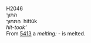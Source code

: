H2046  
התּוּך  
הִתּתּּוּך ‎ hittûk  
*hit-took‘*  
From [5413](h5413) a *melting: -* is melted.  
